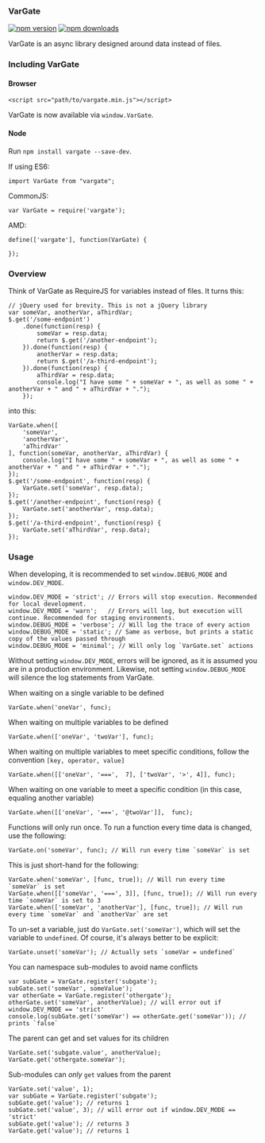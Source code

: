 ### VarGate
[![npm version](https://img.shields.io/npm/v/vargate.svg?style=flat-square)](https://www.npmjs.com/package/vargate) [![npm downloads](https://img.shields.io/npm/dm/vargate.svg?style=flat-square)](https://www.npmjs.com/package/vargate)

VarGate is an async library designed around data instead of files.

### Including VarGate

#### Browser

    <script src="path/to/vargate.min.js"></script>

VarGate is now available via `window.VarGate`.

#### Node

Run `npm install vargate --save-dev`.

If using ES6:

    import VarGate from "vargate";

CommonJS:

    var VarGate = require('vargate');

AMD:

    define(['vargate'], function(VarGate) {

    });

### Overview

Think of VarGate as RequireJS for variables instead of files. It turns this:

    // jQuery used for brevity. This is not a jQuery library
    var someVar, anotherVar, aThirdVar;
    $.get('/some-endpoint')
        .done(function(resp) {
            someVar = resp.data;
            return $.get('/another-endpoint');
        }).done(function(resp) {
            anotherVar = resp.data;
            return $.get('/a-third-endpoint');
        }).done(function(resp) {
            aThirdVar = resp.data;
            console.log("I have some " + someVar + ", as well as some " + anotherVar + " and " + aThirdVar + ".");
        });

into this:

    VarGate.when([
        'someVar',
        'anotherVar',
        'aThirdVar'
    ], function(someVar, anotherVar, aThirdVar) {
        console.log("I have some " + someVar + ", as well as some " + anotherVar + " and " + aThirdVar + ".");
    });
    $.get('/some-endpoint', function(resp) {
        VarGate.set('someVar', resp.data);
    });
    $.get('/another-endpoint', function(resp) {
        VarGate.set('anotherVar', resp.data);
    });
    $.get('/a-third-endpoint', function(resp) {
        VarGate.set('aThirdVar', resp.data);
    });

### Usage

When developing, it is recommended to set `window.DEBUG_MODE` and `window.DEV_MODE`.

    window.DEV_MODE = 'strict'; // Errors will stop execution. Recommended for local development.
    window.DEV_MODE = 'warn';   // Errors will log, but execution will continue. Recommended for staging environments.
    window.DEBUG_MODE = 'verbose'; // Will log the trace of every action
    window.DEBUG_MODE = 'static'; // Same as verbose, but prints a static copy of the values passed through
    window.DEBUG_MODE = 'minimal'; // Will only log `VarGate.set` actions

Without setting `window.DEV_MODE`, errors will be ignored, as it is assumed you are in a production environment.
Likewise, not setting `window.DEBUG_MODE` will silence the log statements from VarGate.

When waiting on a single variable to be defined

    VarGate.when('oneVar', func);

When waiting on multiple variables to be defined

    VarGate.when(['oneVar', 'twoVar'], func);

When waiting on multiple variables to meet specific conditions, follow the convention `[key, operator, value]`

    VarGate.when([['oneVar', '===',  7], ['twoVar', '>', 4]], func);

When waiting on one variable to meet a specific condition (in this case, equaling another variable)

    VarGate.when([['oneVar', '===', '@twoVar']],  func);

Functions will only run once. To run a function every time data is changed, use the following:

    VarGate.on('someVar', func); // Will run every time `someVar` is set

This is just short-hand for the following:

    VarGate.when('someVar', [func, true]); // Will run every time `someVar` is set
    VarGate.when([['someVar', '===', 3]], [func, true]); // Will run every time `someVar` is set to 3
    VarGate.when(['someVar', 'anotherVar'], [func, true]); // Will run every time `someVar` and `anotherVar` are set

To un-set a variable, just do `VarGate.set('someVar')`, which will set the variable to `undefined`. Of course, it's always better to be explicit:

    VarGate.unset('someVar'); // Actually sets `someVar = undefined`


You can namespace sub-modules to avoid name conflicts

    var subGate = VarGate.register('subgate');
    subGate.set('someVar', someValue');
    var otherGate = VarGate.register('othergate');
    otherGate.set('someVar', anotherValue); // will error out if window.DEV_MODE == 'strict'
    console.log(subGate.get('someVar') == otherGate.get('someVar')); // prints `false`

The parent can get and set values for its children

    VarGate.set('subgate.value', anotherValue);
    VarGate.get('othergate.someVar');

Sub-modules can _only_ `get` values from the parent

    VarGate.set('value', 1);
    var subGate = VarGate.register('subgate');
    subGate.get('value'); // returns 1
    subGate.set('value', 3); // will error out if window.DEV_MODE == 'strict'
    subGate.get('value'); // returns 3
    VarGate.get('value'); // returns 1
